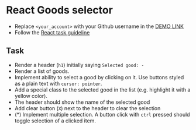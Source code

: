 # React Goods selector
- Replace `<your_account>` with your Github username in the [DEMO LINK](https://yuriimovchko.github.io/react_goods-selector/)
- Follow the [React task guideline](https://github.com/mate-academy/react_task-guideline#react-tasks-guideline)

## Task
- Render a header (`h1`) initially saying `Selected good: -`
- Render a list of goods. 
- Implement ability to select a good by clicking on it. Use buttons styled as a plain text with `cursor: pointer`.
- Add a special class to the selected good  in the list (e.g. highlight it with a yellow color).
- The header should show the name of the selected good
- Add clear button (`X`) next to the header to clear the selection
- (*) Implement multiple selection. A button click with `ctrl` pressed should toggle selection of a clicked item.
